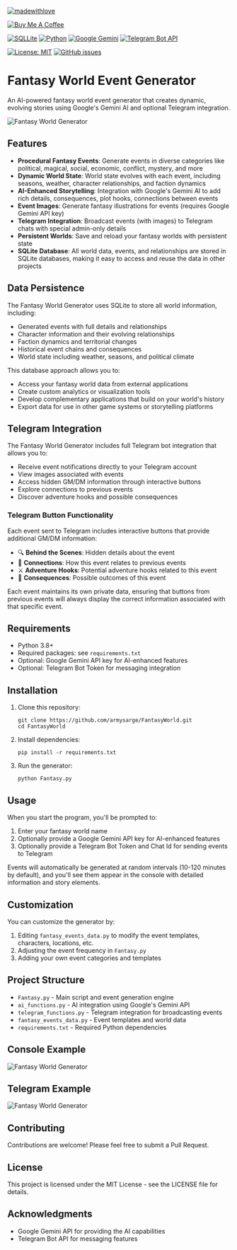 [![madewithlove](https://img.shields.io/badge/made_with-%E2%9D%A4-red?style=for-the-badge&labelColor=orange)](https://github.com/armysarge/FantasyWorld)

[![Buy Me A Coffee](https://img.shields.io/badge/Buy%20Me%20A%20Coffee-Donate-brightgreen?logo=buymeacoffee)](https://www.buymeacoffee.com/armysarge)

[![SQLLite](https://img.shields.io/badge/SQLite-3.8%2B-blue.svg)](https://www.sqlite.org/index.html)
[![Python](https://img.shields.io/badge/Python-3.8%2B-blue.svg)](https://www.python.org/)
[![Google Gemini](https://img.shields.io/badge/Google%20Gemini-API-blue.svg)](https://developers.google.com/gemini)
[![Telegram Bot API](https://img.shields.io/badge/Telegram%20Bot%20API-5.0-blue.svg)](https://core.telegram.org/bots/api)

[![License: MIT](https://img.shields.io/badge/License-MIT-blue.svg)](https://opensource.org/licenses/MIT)
[![GitHub issues](https://img.shields.io/github/issues/armysarge/FantasyWorld)](https://github.com/armysarge/FantasyWorld/issues)


# Fantasy World Event Generator

An AI-powered fantasy world event generator that creates dynamic, evolving stories using Google's Gemini AI and optional Telegram integration.

![Fantasy World Generator](image.webp)


## Features

- **Procedural Fantasy Events**: Generate events in diverse categories like political, magical, social, economic, conflict, mystery, and more
- **Dynamic World State**: World state evolves with each event, including seasons, weather, character relationships, and faction dynamics
- **AI-Enhanced Storytelling**: Integration with Google's Gemini AI to add rich details, consequences,  plot hooks, connections between events
- **Event Images**: Generate fantasy illustrations for events (requires Google Gemini API key)
- **Telegram Integration**: Broadcast events (with images) to Telegram chats with special admin-only details
- **Persistent Worlds**: Save and reload your fantasy worlds with persistent state
- **SQLite Database**: All world data, events, and relationships are stored in SQLite databases, making it easy to access and reuse the data in other projects

## Data Persistence

The Fantasy World Generator uses SQLite to store all world information, including:

- Generated events with full details and relationships
- Character information and their evolving relationships
- Faction dynamics and territorial changes
- Historical event chains and consequences
- World state including weather, seasons, and political climate

This database approach allows you to:
- Access your fantasy world data from external applications
- Create custom analytics or visualization tools
- Develop complementary applications that build on your world's history
- Export data for use in other game systems or storytelling platforms

## Telegram Integration

The Fantasy World Generator includes full Telegram bot integration that allows you to:

- Receive event notifications directly to your Telegram account
- View images associated with events
- Access hidden GM/DM information through interactive buttons
- Explore connections to previous events
- Discover adventure hooks and possible consequences

### Telegram Button Functionality

Each event sent to Telegram includes interactive buttons that provide additional GM/DM information:

- 🔍 **Behind the Scenes**: Hidden details about the event
- 🔗 **Connections**: How this event relates to previous events
- ⚔️ **Adventure Hooks**: Potential adventure hooks related to this event
- 🔮 **Consequences**: Possible outcomes of this event

Each event maintains its own private data, ensuring that buttons from previous events will always display the correct information associated with that specific event.

## Requirements

- Python 3.8+
- Required packages: see `requirements.txt`
- Optional: Google Gemini API key for AI-enhanced features
- Optional: Telegram Bot Token for messaging integration

## Installation

1. Clone this repository:
   ```
   git clone https://github.com/armysarge/FantasyWorld.git
   cd FantasyWorld
   ```

2. Install dependencies:
   ```
   pip install -r requirements.txt
   ```

3. Run the generator:
   ```
   python Fantasy.py
   ```

## Usage

When you start the program, you'll be prompted to:

1. Enter your fantasy world name
2. Optionally provide a Google Gemini API key for AI-enhanced features
3. Optionally provide a Telegram Bot Token and Chat Id for sending events to Telegram

Events will automatically be generated at random intervals (10-120 minutes by default), and you'll see them appear in the console with detailed information and story elements.

## Customization

You can customize the generator by:

1. Editing `fantasy_events_data.py` to modify the event templates, characters, locations, etc.
2. Adjusting the event frequency in `Fantasy.py`
3. Adding your own event categories and templates

## Project Structure

- `Fantasy.py` - Main script and event generation engine
- `ai_functions.py` - AI integration using Google's Gemini API
- `telegram_functions.py` - Telegram integration for broadcasting events
- `fantasy_events_data.py` - Event templates and world data
- `requirements.txt` - Required Python dependencies

## Console Example
![Fantasy World Generator](example1.webp)

## Telegram Example
![Fantasy World Generator](example2.webp)

## Contributing

Contributions are welcome! Please feel free to submit a Pull Request.

## License

This project is licensed under the MIT License - see the LICENSE file for details.

## Acknowledgments

- Google Gemini API for providing the AI capabilities
- Telegram Bot API for messaging features